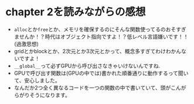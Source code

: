 # chapter 2を読みながらの感想

- `alloc`とか`free`とか、メモリを確保するのにそんな関数使ってるのおそすぎませんか！？時代はオブジェクト指向ですよ！？低レベル言語嫌いです！！(過激思想)
- gridとかblockとか、2次元とか3次元とかって、概念多すぎてわけわかんないですよ！
- `__global__`って必ずGPUから呼び出さなきゃいけないんですね.
- GPUで呼び出す関数は(GPUの中では)書かれた順番通りに動作するって聞いて、安心しました。
- なんだか2つ全く異なるコードを一つの関数の中で書いていて、頭がこんがらがりそうになります。